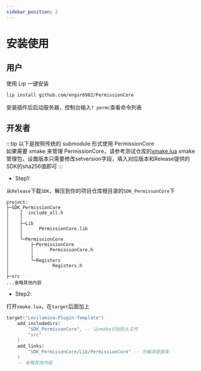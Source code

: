 ```yaml
---
sidebar_position: 2
---
```


# 安装使用

## 用户

使用 Lip 一键安装

```bash
lip install github.com/engsr6982/PermissionCore
```

安装插件后启动服务器，控制台输入`? permc`查看命令列表

## 开发者

:::tip
以下是按照传统的 submodule 形式使用 PermissionCore  
如果需要 xmake 来管理 PermissionCore，请参考测试仓库的[xmake.lua](https://github.com/engsr6982/PermissionCoreTest/blob/main/xmake.lua)
xmake管理包，设置版本只需要修改setversion字段，填入对应版本和Release提供的SDK的sha256值即可
:::

- Step1:

从`Release`下载`SDK`，解压到你的项目仓库根目录的`SDK_PermissonCore`下

```file
project:
├─SDK_PermissionCore
│    │  include_all.h
│    │
│    ├─Lib
│    │      PermissionCore.lib
│    │
│    └─PermissionCore
│        ├─PermissionCore
│        │      PermissionCore.h
│        │
│        └─Registers
│                Registers.h
│
├─src
...省略其他内容
```

- Step2:

打开`xmake.lua`，在`target`后面加上

```lua
target("Levilamina-Plugin-Template")
    add_includedirs(
        "SDK_PermissonCore", -- 让xmake识别到头文件
        "src"
    )
    add_links(
        "SDK_PermissonCore/Lib/PermissionCore" -- 为编译链接库
    )
    -- 省略其他内容
```